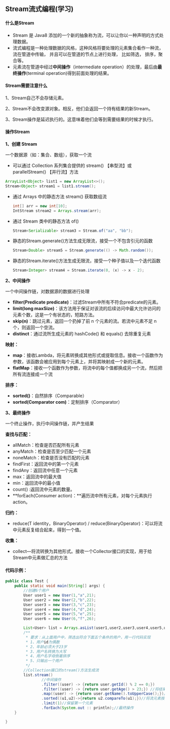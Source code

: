 ## Stream流式编程(学习)

#### 什么是Stream

- Stream 是 Java8 添加的一个新的抽象称为流，可以让你以一种声明的方式处理数据。
- 流式编程是一种处理数据的风格，这种风格将要处理的元素集合看作一种流， 流在管道中传输， 并且可以在管道的节点上进行处理， 比如筛选， 排序，聚合等。
- 元素流在管道中经过**中间操作**（intermediate operation）的处理，最后由**最终操作**(terminal operation)得到前面处理的结果。

#### Stream需要注意什么

1、Stream自己不会存储元素。

2、Stream不会改变源对象。相反，他们会返回一个持有结果的新Stream。

3、Stream操作是延迟执行的。这意味着他们会等到需要结果的时候才执行。

#### 操作Stream

**1、创建 Stream**

一个数据源（如：集合、数组），获取一个流

- 可以通过 Collection 系列集合提供的 stream() 【串型流】或 parallelStream() 【并行流】方法

```java
ArrayList<Object> list1 = new ArrayList<>();
Stream<Object> stream1 = list1.stream();
```

- 通过 Arrays 中的静态方法 stream() 获取数组流

  ```java
  int[] arr = new int[10];
  IntStream stream2 = Arrays.stream(arr);
  ```

- 通过 Stream 类中的静态方法 of()

  ```java
  Stream<Serializable> stream3 = Stream.of("aa", "bb");
  ```

- 静态的Stream.generate()方法生成无限流，接受一个不包含引元的函数

  ```java
  Stream<Double> stream5 = Stream.generate(() -> Math.random());
  ```

- 静态的Stream.iterate()方法生成无限流，接受一个种子值以及一个迭代函数

  ```java
  Stream<Integer> stream4 = Stream.iterate(0, (x) -> x - 2);
  ```

**2、中间操作**

一个中间操作链，对数据源的数据进行处理

- **filter(Predicate predicate)**：过滤Stream中所有不符合predicate的元素。
- **limit(long maxSize)**：该方法用于保证对该流的后续访问中最大允许访问的元素个数，这是一个有状态的，短路方法。
- **skip(n)**：跳过元素，返回一个扔掉了前 n 个元素的流。若流中元素不足 n 个，则返回一个空流。
- **distinct**：通过流所生成元素的 hashCode() 和 equals() 去除重复元素

**映射：**

- **map**：接收Lambda，将元素转换成其他形式或提取信息。接收一个函数作为参数，该函数会被应用到每个元素上，并将其映射成一个新的元素。
- **flatMap**：接收一个函数作为参数，将流中的每个值都换成另一个流，然后把所有流连接成一个流

**排序：**

- **sorted()**：自然排序（Comparable）
- **sorted(Comparator com)**：定制排序（Comparator）

**3、最终操作**

一个终止操作，执行中间操作链，并产生结果

**查找与匹配：**

- allMatch：检查是否匹配所有元素
- anyMatch：检查是否至少匹配一个元素
- noneMatch：检查是否没有匹配的元素
- findFirst：返回流中的第一个元素
- findAny：返回流中任意一个元素
- max：返回流中的最大值
- min：返回流中的最小值
- count() :返回流中元素的数量。
- **forEach(Consumer action)：**遍历流中所有元素，对每个元素执行action。

**归约：**

- reduce(T identity，BinaryOperator) / reduce(BinaryOperator)：可以将流中元素反复结合起来，得到一个值。

**收集：**

- collect—将流转换为其他形式。接收一个Collector接口的实现，用于给Stream中元素做汇总的方法

#### 代码示例：

```java
public class Test {
    public static void main(String[] args) {
        //创建6个用户
        User user1 = new User(1,"a",21);
        User user2 = new User(2,"b",22);
        User user3 = new User(3,"c",23);
        User user4 = new User(4,"d",24);
        User user5 = new User(5,"e",25);
        User user6 = new User(6,"f",26);

        List<User> list = Arrays.asList(user1,user2,user3,user4,user5,user6);
        /**
         * 要求：从上面用户中，筛选出符合下面五个条件的用户，用一行代码实现
         * 1、用户id为偶数
         * 2、年龄必须大于23岁
         * 3、用户名转换为大写
         * 4、用户名字母倒着排序
         * 5、只输出一个用户
         */
        //Collection接口的stream()方法生成流
        list.stream()
                //中间操作
                .filter((user) -> {return user.getId() % 2 == 0;})
                .filter((user) -> {return user.getAge() > 23;}) //将结果为false的元素过滤掉
                .map((user) -> {return user.getName().toUpperCase();})//转换元素的值
                .sorted((u1,u2)->{return u2.compareTo(u1);})//将流元素按传入的条件排序
                .limit(1)//保留第一个元素
                .forEach(System.out :: println);//最终操作
    }

}
```